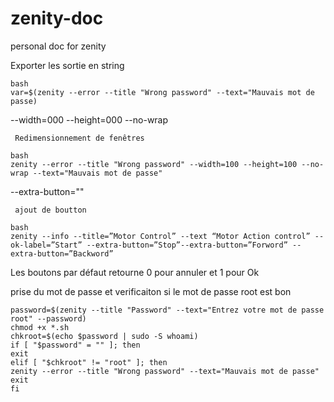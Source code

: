 # zenity-doc
personal doc for zenity

Exporter les sortie en string
```
bash
var=$(zenity --error --title "Wrong password" --text="Mauvais mot de passe)

```
--width=000 --height=000 --no-wrap

     Redimensionnement de fenêtres
```
bash
zenity --error --title "Wrong password" --width=100 --height=100 --no-wrap --text="Mauvais mot de passe"
```

--extra-button=""

     ajout de boutton
```
bash
zenity --info --title=”Motor Control” --text “Motor Action control” --ok-label=”Start” --extra-button=”Stop”--extra-button=”Forword” --extra-button=”Backword”
```
Les boutons par défaut retourne 0 pour annuler et 1 pour Ok 


prise du mot de passe et verificaiton si le mot de passe root est bon
```
password=$(zenity --title "Password" --text="Entrez votre mot de passe root" --password)
chmod +x *.sh
chkroot=$(echo $password | sudo -S whoami)
if [ "$password" = "" ]; then
exit
elif [ "$chkroot" != "root" ]; then
zenity --error --title "Wrong password" --text="Mauvais mot de passe"
exit
fi
```
